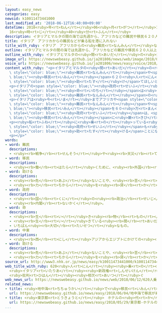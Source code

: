 ```yaml
---
layout: easy_news
categories: easy
newsid: k10011473441000
last_modified_at: '2018-06-12T16:40:00+09:00'
datetime: 2018<ruby>年<rt>ねん</rt></ruby>06<ruby>月<rt>がつ</rt></ruby>12<ruby>日<rt>にち</rt></ruby>
  16<ruby>時<rt>じ</rt></ruby>40<ruby>分<rt>ふん</rt></ruby>
description: イタリアとマルタの間の海では先週から、アフリカなどの難民や移民６２０人以上が乗った船が助けてほしいと言っています。
title: イタリア　アフリカからの難民などが乗る船を港に入れない
title_with_ruby: イタリア　アフリカからの<ruby>難民<rt>なんみん</rt></ruby>などが<ruby>乗<rt>の</rt></ruby>る<ruby>船<rt>ふね</rt></ruby>を<ruby>港<rt>みなと</rt></ruby>に<ruby>入<rt>い</rt></ruby>れない
outline: イタリアとマルタの間の海では先週から、アフリカなどの難民や移民６２０人以上が乗った船が助けてほしいと言っています。
outline_with_ruby: イタリアとマルタの<ruby>間<rt>あいだ</rt></ruby>の<ruby>海<rt>うみ</rt></ruby>では<ruby>先週<rt>せんしゅう</rt></ruby>から、アフリカなどの<ruby>難民<rt>なんみん</rt></ruby>や<ruby>移民<rt>いみん</rt></ruby>６２０<ruby>人<rt>にん</rt></ruby><ruby>以上<rt>いじょう</rt></ruby>が<ruby>乗<rt>の</rt></ruby>った<ruby>船<rt>ふね</rt></ruby>が<ruby>助<rt>たす</rt></ruby>けてほしいと<ruby>言<rt>い</rt></ruby>っています。
image_url: https://newswebeasy.github.io/ja201806/news/web/image/2018/06/12/K10011473441_1806120500_1806120513_01_03.jpg
voice_url: https://newswebeasy.github.io/ja201806/news/easy/voice/2018/06/12/k10011473441000.mp4
content_with_ruby: "<p>イタリアとマルタの<ruby>間<rt>あいだ</rt></ruby>の<ruby>海<rt>うみ</rt></ruby>では<ruby>先週<rt>せんしゅう</rt></ruby>から、アフリカなどの<span\
  \ style=\"color: blue;\"><ruby>難民<rt>なんみん</rt></ruby></span>や<span style=\"color:\
  \ blue;\"><ruby>移民<rt>いみん</rt></ruby></span>６２０<ruby>人<rt>にん</rt></ruby><ruby>以上<rt>いじょう</rt></ruby>が<ruby>乗<rt>の</rt></ruby>った<ruby>船<rt>ふね</rt></ruby>が<span\
  \ style=\"color: blue;\"><ruby>助<rt>たす</rt></ruby>け</span>てほしいと<ruby>言<rt>い</rt></ruby>っています。</p>\n\
  <p>イタリアの<span style=\"color: blue;\"><ruby>政府<rt>せいふ</rt></ruby></span>は１１<ruby>日<rt>にち</rt></ruby>、「<ruby>人<rt>ひと</rt></ruby>の<span\
  \ style=\"color: blue;\"><ruby>命<rt>いのち</rt></ruby></span>は<ruby>大切<rt>たいせつ</rt></ruby>ですが、イタリアを<span\
  \ style=\"color: blue;\"><ruby>難民<rt>なんみん</rt></ruby></span>の<ruby>集<rt>あつ</rt></ruby>まる<ruby>場所<rt>ばしょ</rt></ruby>にすることはできません」と<ruby>言<rt>い</rt></ruby>って、<ruby>船<rt>ふね</rt></ruby>を<ruby>港<rt>みなと</rt></ruby>に<ruby>入<rt>い</rt></ruby>れませんでした。</p>\n\
  <p>イタリアは<ruby>今<rt>いま</rt></ruby>までアフリカや<span style=\"color: blue;\"><ruby>中東<rt>ちゅうとう</rt></ruby></span>などからの<span\
  \ style=\"color: blue;\"><ruby>難民<rt>なんみん</rt></ruby></span>や<span style=\"color:\
  \ blue;\"><ruby>移民<rt>いみん</rt></ruby></span>を６０<ruby>万<rt>まん</rt></ruby><ruby>人<rt>にん</rt></ruby><ruby>以上<rt>いじょう</rt></ruby><ruby>国<rt>くに</rt></ruby>に<ruby>入<rt>い</rt></ruby>れていました。しかし、<ruby>今月<rt>こんげつ</rt></ruby><ruby>１日<rt>ついたち</rt></ruby>にできた<ruby>新<rt>あたら</rt></ruby>しい<span\
  \ style=\"color: blue;\"><ruby>政府<rt>せいふ</rt></ruby></span>は、<span style=\"color:\
  \ blue;\"><ruby>移民<rt>いみん</rt></ruby></span>に<ruby>厳<rt>きび</rt></ruby>しくしようと<ruby>考<rt>かんが</rt></ruby>えています。</p>\n\
  <p><ruby>船<rt>ふね</rt></ruby>に<ruby>乗<rt>の</rt></ruby>っている<ruby>人<rt>ひと</rt></ruby>の<ruby>中<rt>なか</rt></ruby>には、お<ruby>腹<rt>なか</rt></ruby>に<ruby>赤<rt>あか</rt></ruby>ちゃんがいる<ruby>女性<rt>じょせい</rt></ruby>や<ruby>体<rt>からだ</rt></ruby>の<ruby>具合<rt>ぐあい</rt></ruby>が<ruby>悪<rt>わる</rt></ruby>い<ruby>人<rt>ひと</rt></ruby>もいます。マルタの<span\
  \ style=\"color: blue;\"><ruby>政府<rt>せいふ</rt></ruby></span>も<ruby>船<rt>ふね</rt></ruby>を<ruby>港<rt>みなと</rt></ruby>に<ruby>入<rt>い</rt></ruby>れないと<ruby>言<rt>い</rt></ruby>っているため、スペインが<span\
  \ style=\"color: blue;\"><ruby>助<rt>たす</rt></ruby>ける</span>ことになりました。</p>\n<p></p>\n\
  <p></p>"
words:
- word: 難民
  descriptions:
  - <ruby><rb>戦争</rb><rt>せんそう</rt></ruby>や<ruby><rb>天災</rb><rt>てんさい</rt></ruby>のために、<ruby><rb>家</rb><rt>いえ</rt></ruby>を<ruby><rb>失</rb><rt>うしな</rt></ruby>い、よその<ruby><rb>土地</rb><rt>とち</rt></ruby>へにげてきた<ruby><rb>人々</rb><rt>ひとびと</rt></ruby>。
- word: 移民
  descriptions:
  - <ruby><rb>働</rb><rt>はたら</rt></ruby>くために、<ruby><rb>外国</rb><rt>がいこく</rt></ruby>に<ruby><rb>移</rb><rt>うつ</rt></ruby>り<ruby><rb>住</rb><rt>す</rt></ruby>むこと。また、その<ruby><rb>人</rb><rt>ひと</rt></ruby>。
- word: 助ける
  descriptions:
  - <ruby><rb>危</rb><rt>あぶ</rt></ruby>ないことや、<ruby><rb>苦</rb><rt>くる</rt></ruby>しいことから、<ruby><rb>救</rb><rt>すく</rt></ruby>う。
  - <ruby><rb>力</rb><rt>ちから</rt></ruby>を<ruby><rb>貸</rb><rt>か</rt></ruby>す。<ruby><rb>手伝</rb><rt>てつだ</rt></ruby>う。
- word: 政府
  descriptions:
  - <ruby><rb>国</rb><rt>くに</rt></ruby>の<ruby><rb>政治</rb><rt>せいじ</rt></ruby>を<ruby><rb>行</rb><rt>おこな</rt></ruby>うところ。
  - <ruby><rb>内閣</rb><rt>ないかく</rt></ruby>。
- word: 命
  descriptions:
  - <ruby><rb>生</rb><rt>い</rt></ruby>き<ruby><rb>物</rb><rt>もの</rt></ruby>が<ruby><rb>生</rb><rt>い</rt></ruby>きているもとになる<ruby><rb>力</rb><rt>ちから</rt></ruby>。<ruby><rb>生命</rb><rt>せいめい</rt></ruby>。
  - <ruby><rb>生</rb><rt>い</rt></ruby>きている<ruby><rb>間</rb><rt>あいだ</rt></ruby>。
  - いちばん<ruby><rb>大切</rb><rt>たいせつ</rt></ruby>なもの。
- word: 中東
  descriptions:
  - <ruby><rb>西</rb><rt>にし</rt></ruby>アジアからエジプトにかけての<ruby><rb>地域</rb><rt>ちいき</rt></ruby>。イラン・イラク・アフガニスタン・トルコなどの<ruby><rb>国々</rb><rt>くにぐに</rt></ruby>。<ruby><rb>中近東</rb><rt>ちゅうきんとう</rt></ruby>。
- word: 助ける
  descriptions:
  - <ruby><rb>危</rb><rt>あぶ</rt></ruby>ないことや、<ruby><rb>苦</rb><rt>くる</rt></ruby>しいことから、<ruby><rb>救</rb><rt>すく</rt></ruby>う。
  - <ruby><rb>力</rb><rt>ちから</rt></ruby>を<ruby><rb>貸</rb><rt>か</rt></ruby>す。<ruby><rb>手伝</rb><rt>てつだ</rt></ruby>う。
source_url: http://www3.nhk.or.jp/news/easy/k10011473441000/k10011473441000.html
web_title_with_ruby: 620<ruby>人<rt>にん</rt></ruby><ruby>乗<rt>の</rt></ruby>る<ruby>移民船<rt>いみんせん</rt></ruby>
  <ruby>イタリア<rt>いたりあ</rt></ruby><ruby>新政権<rt>しんせいけん</rt></ruby>が<ruby>受<rt>う</rt></ruby>け<ruby>入<rt>い</rt></ruby>れ<ruby>拒否<rt>きょひ</rt></ruby>
  <ruby>批判<rt>ひはん</rt></ruby><ruby>相次<rt>あいつ</rt></ruby>ぐ
web_news_url: https://newswebeasy.github.io/news/web/2018/06/12/620人乗る移民船-イタリア新政権が受け入れ拒否-批判相次ぐ
related_news:
- title: <ruby>地中海<rt>ちちゅうかい</rt></ruby>で<ruby>移民<rt>いみん</rt></ruby>が<ruby>乗<rt>の</rt></ruby>った<ruby>船<rt>ふね</rt></ruby>が<ruby>沈<rt>しず</rt></ruby>んで５０<ruby>人<rt>にん</rt></ruby><ruby>以上<rt>いじょう</rt></ruby>が<ruby>亡<rt>な</rt></ruby>くなる
  url: https://newswebeasy.github.io/news/easy/2018/06/04/地中海で移民が乗った船が沈んで50人以上が亡くなる
- title: <ruby>東京都<rt>とうきょうと</rt></ruby>　ホテルの<ruby>代<rt>か</rt></ruby>わりに<ruby>使<rt>つか</rt></ruby>う<ruby>船<rt>ふね</rt></ruby>　スイスの<ruby>会社<rt>かいしゃ</rt></ruby>と<ruby>相談<rt>そうだん</rt></ruby>
  url: https://newswebeasy.github.io/news/easy/2018/05/29/東京都-ホテルの代わりに使う船-スイスの会社と相談
...
```

